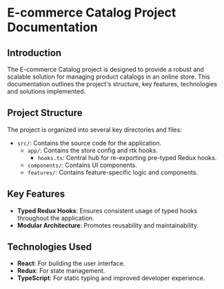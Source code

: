 # E-commerce Catalog Project Documentation

## Introduction
The E-commerce Catalog project is designed to provide a robust and scalable solution for managing product catalogs in an online store. This documentation outlines the project's structure, key features, technologies and solutions implemented.

## Project Structure
The project is organized into several key directories and files:

- `src/`: Contains the source code for the application.
    - `app/`: Contains the store config and rtk hooks.
        - `hooks.ts`: Central hub for re-exporting pre-typed Redux hooks.
    - `components/`: Contains UI components.
    - `features/`: Contains feature-specific logic and components.

## Key Features
- **Typed Redux Hooks**: Ensures consistent usage of typed hooks throughout the application.
- **Modular Architecture**: Promotes reusability and maintainability.

## Technologies Used
- **React**: For building the user interface.
- **Redux**: For state management.
- **TypeScript**: For static typing and improved developer experience.

```typescript
